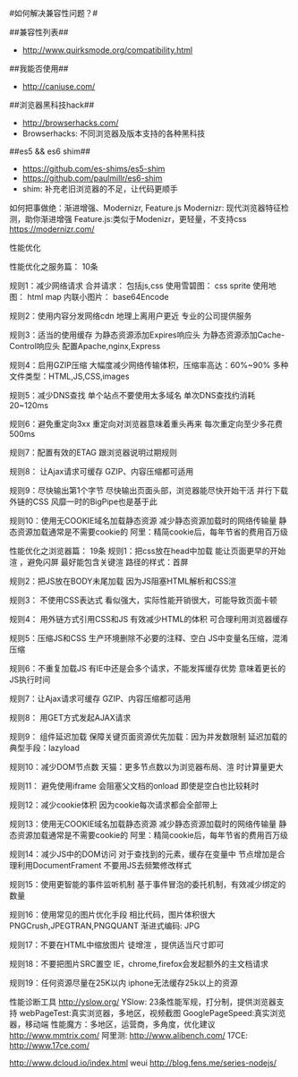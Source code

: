 #如何解决兼容性问题？#

##兼容性列表##
- http://www.quirksmode.org/compatibility.html

##我能否使用##
- http://caniuse.com/

##浏览器黑科技hack##
- http://browserhacks.com/
- Browserhacks: 不同浏览器及版本支持的各种黑科技

##es5 && es6 shim##
- https://github.com/es-shims/es5-shim
- https://github.com/paulmillr/es6-shim
- shim: 补充老旧浏览器的不足，让代码更顺手

如何把事做绝：渐进增强、Modernizr, Feature.js
Modernizr: 现代浏览器特征检测，助你渐进增强
Feature.js:类似于Modenizr，更轻量，不支持css
https://modernizr.com/


性能优化

性能优化之服务篇： 10条

规则1：减少网络请求
	合并请求： 包括js,css
	使用雪碧图： css sprite
	使用地图： html map
	内联小图片： base64Encode

规则2：使用内容分发网络cdn
	地理上离用户更近
	专业的公司提供服务

规则3：适当的使用缓存 
	为静态资源添加Expires响应头
	为静态资源添加Cache-Control响应头
	配置Apache,nginx,Express

规则4：启用GZIP压缩
	大幅度减少网络传输体积，压缩率高达：60%~90%
	多种文件类型：HTML,JS,CSS,images

规则5：减少DNS查找
	单个站点不要使用太多域名
	单次DNS查找约消耗20~120ms

规则6：避免重定向3xx
	重定向对浏览器意味着重头再来
	每次重定向至少多花费500ms

规则7：配置有效的ETAG
	跟浏览器说明过期规则

规则8： 让Ajax请求可缓存
	GZIP、内容压缩都可适用

规则9：尽快输出第1个字节
	尽快输出页面头部，浏览器能尽快开始干活
	并行下载外链的CSS
	风靡一时的BigPipe也是基于此

规则10：使用无COOKIE域名加载静态资源
	减少静态资源加载时的网络传输量
	静态资源加载通常是不需要cookie的
	阿里：精简cookie后，每年节省的费用百万级


性能优化之浏览器篇： 19条
规则1：把css放在head中加载
	能让页面更早的开始渲 ，避免闪屏
	最好能包含关键渲 路径的样式：首屏

规则2：把JS放在BODY未尾加载
	因为JS阻塞HTML解析和CSS渲

规则3： 不使用CSS表达式
	看似强大，实际性能开销很大，可能导致页面卡顿

规则4： 用外链方式引用CSS和JS
	有效减少HTML的体积
	可合理利用浏览器缓存

规则5：压缩JS和CSS
	生产环境删除不必要的注释、空白
	JS中变量名压缩，混淆压缩

规则6：不重复加载JS
	有IE中还是会多个请求，不能发挥缓存优势
	意味着更长的JS执行时间 

规则7：让Ajax请求可缓存
	GZIP、内容压缩都可适用

规则8： 用GET方式发起AJAX请求

规则9： 组件延迟加载 
	保障关键页面资源优先加载：因为并发数限制
	延迟加载的典型手段：lazyload

规则10：减少DOM节点数
	天猫：更多节点数以为浏览器布局、渲 时计算量更大

规则11：
	避免使用iframe
	会阻塞父文档的onload
	即使是空白也比较耗时

规则12：减少cookie体积
	因为cookie每次请求都会全部带上

规则13：使用无COOKIE域名加载静态资源
	减少静态资源加载时的网络传输量
	静态资源加载通常是不需要cookie的
	阿里：精简cookie后，每年节省的费用百万级

规则14：减少JS中的DOM访问
	对于查找到的元素，缓存在变量中
	节点增加是合理利用DocumentFrament
	不要用JS去频繁修改样式

规则15：使用更智能的事件监听机制
	基于事件冒泡的委托机制，有效减少绑定的数量

规则16：使用常见的图片优化手段
	相比代码，图片体积很大
	PNGCrush,JPEGTRAN,PNGQUANT
	渐进式编码: JPG

规则17：不要在HTML中缩放图片
	徒增渲 ，提供适当尺寸即可

规则18：不要把图片SRC置空
	IE，chrome,firefox会发起额外的主文档请求

规则19：任何资源尽量在25K以内
	iphone无法缓存25k以上的资源


性能诊断工具
http://yslow.org/
YSlow: 23条性能军规，打分制，提供浏览器支持
webPageTest:真实浏览器，多地区，视频截图
GooglePageSpeed:真实浏览器，移动端
性能魔方：多地区，运营商，多角度，优化建议  http://www.mmtrix.com/
阿里测:  http://www.alibench.com/
17CE:  http://www.17ce.com/


http://www.dcloud.io/index.html
weui
http://blog.fens.me/series-nodejs/


